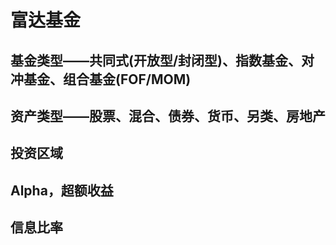 # 富达基金

## 基金类型——共同式(开放型/封闭型)、指数基金、对冲基金、组合基金(FOF/MOM)
## 资产类型——股票、混合、债券、货币、另类、房地产
## 投资区域
## Alpha，超额收益
## 信息比率
